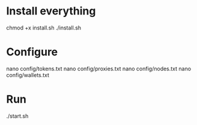 # Install everything
chmod +x install.sh
./install.sh

# Configure
nano config/tokens.txt
nano config/proxies.txt
nano config/nodes.txt
nano config/wallets.txt

# Run
./start.sh
